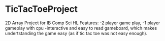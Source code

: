 # TicTacToeProject
2D Array Project for IB Comp Sci HL
Features:
-2 player game play, 
-1 player gameplay with cpu
-interactive and easy to read gameboard, which makes undertstanding the game easy (as if tic tac toe was not easy enough).
